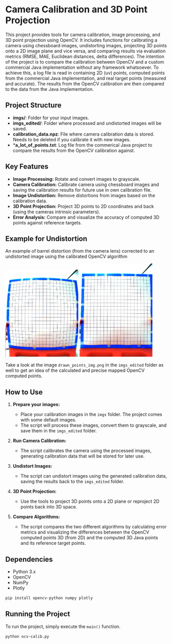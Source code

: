 # Camera Calibration and 3D Point Projection

This project provides tools for camera calibration, image processing, and 3D point projection using OpenCV. It includes functions for calibrating a camera using chessboard images, undistorting images, projecting 3D points onto a 2D image plane and vice versa, and comparing results via evaluation metrics (RMSE, MAE, Euclidean distances, delta differences). The intention of the project is to compare the calibration between OpenCV and a custom commercial Java implementation without any framework whatsoever. To achieve this, a log file is read in containing 2D (uv) points, computed points from the commercial Java implementation, and real target points (measured and accurate). The results from the OpenCV calibration are then compared to the data from the Java implementation.


## Project Structure

- **imgs/**: Folder for your input images.
- **imgs_edited/**: Folder where processed and undistorted images will be saved.
- **calibration_data.npz**: File where camera calibration data is stored. Needs to be deleted if you calibrate it with new images.
- ***a_lot_of_points.txt**: Log file from the commerical Java project to compare the results from the OpenCV calibration against.

## Key Features

- **Image Processing:** Rotate and convert images to grayscale.
- **Camera Calibration:** Calibrate camera using chessboard images and saving the calibration results for future use in own calibration file.
- **Image Undistortion:** Remove distortions from images based on the calibration data.
- **3D Point Projection:** Project 3D points to 2D coordinates and back (using the cameras intrinsic parameters).
- **Error Analysis:** Compare and visualize the accuracy of computed 3D points against reference targets.

## Example for Undistortion

An example of barrel distortion (from the camera lens) corrected to an undistorted image using the calibrated OpenCV algorithm

<p float="left">
  <img src="https://github.com/tkex/ocv-calib/blob/main/imgs/240500013_markings.png" alt="Original Image" width="45%" />
  <img src="https://github.com/tkex/ocv-calib/blob/main/imgs_edited/undistorted_img.png" alt="Undistorted Image" width="45%" />
</p>

Take a look at the image `drawn_points_img.png` in the  `imgs_edited` folder as well to get an idea of the calculated and precise mapped OpenCV computed points.

## How to Use

1. **Prepare your images:**
   - Place your calibration images in the `imgs` folder. The project comes with some default images.
   - The script will process these images, convert them to grayscale, and save them in the `imgs_edited` folder.

2. **Run Camera Calibration:**
   - The script calibrates the camera using the processed images, generating calibration data that will be stored for later use.

3. **Undistort Images:**
   - The script can undistort images using the generated calibration data, saving the results back to the `imgs_edited` folder.

4. **3D Point Projection:**
   - Use the tools to project 3D points onto a 2D plane or reproject 2D points back into 3D space.

5. **Compare Algorithms:**
   - The script compares the two different algorithms by calculating error metrics and visualizing the differences between the OpenCV computed points 3D (from 2D) and the computed 3D Java points and its reference target points.

## Dependencies

- Python 3.x
- OpenCV
- NumPy
- Plotly
    
```bash
pip install opencv-python numpy plotly
```

## Running the Project

To run the project, simply execute the `main()` function.

```bash
python ocv-calib.py
```